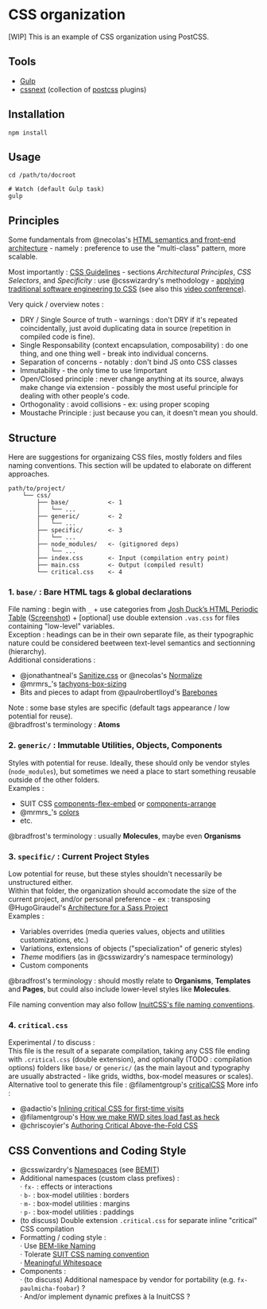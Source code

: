 
CSS organization
================

[WIP] This is an example of CSS organization using PostCSS.

## Tools
- [Gulp](http://gulpjs.com/)
- [cssnext](http://cssnext.io/) (collection of [postcss](https://github.com/postcss/postcss) plugins)


## Installation
```
npm install
```


## Usage
```
cd /path/to/docroot

# Watch (default Gulp task)
gulp
```

## Principles

Some fundamentals from @necolas's [HTML semantics and front-end architecture](http://nicolasgallagher.com/about-html-semantics-front-end-architecture/) - namely : preference to use the "multi-class" pattern, more scalable.

Most importantly : [CSS Guidelines](http://cssguidelin.es/) - sections _Architectural Principles_, _CSS Selectors_, and _Specificity_ : use @csswizardry's methodology - [applying traditional software engineering to CSS](https://speakerdeck.com/csswizardry/css-for-software-engineers-for-css-developers) (see also this [video conference](https://vimeo.com/140641366)).  

Very quick / overview notes :  
- DRY / Single Source of truth - warnings : don't DRY if it's repeated coincidentally, just avoid duplicating data in source (repetition in compiled code is fine).
- Single Responsability (context encapsulation, composability) : do one thing, and one thing well - break into individual concerns.
- Separation of concerns - notably : don't bind JS onto CSS classes
- Immutability - the only time to use !important
- Open/Closed principle : never change anything at its source, always make change via extension - possibly the most useful principle for dealing with other people's code.
- Orthogonality : avoid collisions - ex: using proper scoping
- Moustache Principle : just because you can, it doesn't mean you should.


## Structure
Here are suggestions for organizaing CSS files, mostly folders and files naming conventions. This section will be updated to elaborate on different approaches.

```
path/to/project/
    └── css/
        ├── base/           <- 1
        │   └── ...
        ├── generic/        <- 2
        │   └── ...
        ├── specific/       <- 3
        │   └── ...
        ├── node_modules/   <- (gitignored deps)
        │   └── ...
        ├── index.css       <- Input (compilation entry point)
        ├── main.css        <- Output (compiled result)
        └── critical.css    <- 4
```
### 1. `base/` : Bare HTML tags & global declarations
File naming : begin with `_` + use categories from [Josh Duck’s HTML Periodic Table](http://smm.zoomquiet.io/data/20110511083224/index.html) ([Screenshot](http://bradfrost.com/wp-content/uploads/2012/11/Screen-Shot-2012-11-13-at-5.15.05-PM.png)) + [optional] use double extension `.vas.css` for files containing "low-level" variables.  
Exception : headings can be in their own separate file, as their typographic nature could be considered beetween text-level semantics and sectionning (hierarchy).  
Additional considerations :  
- @jonathantneal's [Sanitize.css](https://github.com/10up/sanitize.css) or @necolas's [Normalize](https://github.com/necolas/normalize.css/)
- @mrmrs_'s [tachyons-box-sizing](https://github.com/tachyons-css/tachyons-box-sizing)
- Bits and pieces to adapt from @paulrobertlloyd's [Barebones](https://github.com/paulrobertlloyd/barebones)

Note : some base styles are specific (default tags appearance / low potential for reuse).  
@bradfrost's terminology : **Atoms**

### 2. `generic/` : Immutable Utilities, Objects, Components
Styles with potential for reuse. Ideally, these should only be vendor styles (`node_modules`), but sometimes we need a place to start something reusable outside of the other folders.  
Examples :  
- SUIT CSS [components-flex-embed](https://github.com/suitcss/components-flex-embed) or [components-arrange](https://github.com/suitcss/components-arrange)
- @mrmrs_'s [colors](https://github.com/mrmrs/colors)
- etc.

@bradfrost's terminology : usually **Molecules**, maybe even **Organisms**

### 3. `specific/` : Current Project Styles
Low potential for reuse, but these styles shouldn't necessarily be unstructured either.  
Within that folder, the organization should accomodate the size of the current project, and/or personal preference - ex : transposing @HugoGiraudel's [Architecture for a Sass Project](http://www.sitepoint.com/architecture-sass-project/)  
Examples :  
- Variables overrides (media queries values, objects and utilities customizations, etc.)
- Variations, extensions of objects ("specialization" of generic styles)
- *Theme* modifiers (as in @csswizardry's namespace terminology)
- Custom components

@bradfrost's terminology : should mostly relate to **Organisms**, **Templates** and **Pages**, but could also include lower-level styles like **Molecules**.

File naming convention may also follow [InuitCSS's file naming conventions](https://github.com/inuitcss/getting-started).

### 4. `critical.css`
Experimental / to discuss :  
This file is the result of a separate compilation, taking any CSS file ending with `.critical.css` (double extension), and optionally (TODO : compilation options) folders like `base/` or `generic/` (as the main layout and typography are usually abstracted - like grids, widths, box-model measures or scales).  
Alternative tool to generate this file : @filamentgroup's [criticalCSS](https://github.com/filamentgroup/criticalCSS)
More info :
- @adactio's [Inlining critical CSS for first-time visits](https://adactio.com/journal/8504)
- @filamentgroup's [How we make RWD sites load fast as heck](https://www.filamentgroup.com/lab/performance-rwd.html)
- @chriscoyier's [Authoring Critical Above-the-Fold CSS](https://css-tricks.com/authoring-critical-fold-css/)


## CSS Conventions and Coding Style
- @csswizardry's [Namespaces](http://csswizardry.com/2015/03/more-transparent-ui-code-with-namespaces/) (see [BEMIT](http://csswizardry.com/2015/08/bemit-taking-the-bem-naming-convention-a-step-further/))  
- Additional namespaces (custom class prefixes) :  
    · `fx-` : effects or interactions  
    · `b-` : box-model utilities : borders  
    · `m-` : box-model utilities : margins  
    · `p-` : box-model utilities : paddings  
- (to discuss) Double extension `.critical.css` for separate inline "critical" CSS compilation  
- Formatting / coding style :  
    · Use [BEM-like Naming](http://cssguidelin.es/#bem-like-naming)  
    · Tolerate [SUIT CSS naming convention](https://github.com/suitcss/suit/blob/master/doc/naming-conventions.md)  
    · [Meaningful Whitespace](http://cssguidelin.es/#meaningful-whitespace)  
- Components :  
    · (to discuss) Additional namespace by vendor for portability (e.g. `fx-paulmicha-foobar`) ?  
    · And/or implement dynamic prefixes à la InuitCSS ?
